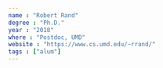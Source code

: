 ```yaml
---
name : "Robert Rand"
degree : "Ph.D."
year : "2018"
where : "Postdoc, UMD"
website : "https://www.cs.umd.edu/~rrand/"
tags : ["alum"]
---
```

